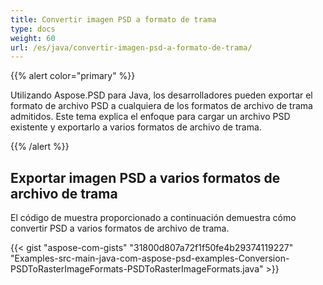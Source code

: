 ```yaml
---
title: Convertir imagen PSD a formato de trama
type: docs
weight: 60
url: /es/java/convertir-imagen-psd-a-formato-de-trama/
---
```


{{% alert color="primary" %}} 

Utilizando Aspose.PSD para Java, los desarrolladores pueden exportar el formato de archivo PSD a cualquiera de los formatos de archivo de trama admitidos. Este tema explica el enfoque para cargar un archivo PSD existente y exportarlo a varios formatos de archivo de trama.

{{% /alert %}} 
## **Exportar imagen PSD a varios formatos de archivo de trama**
El código de muestra proporcionado a continuación demuestra cómo convertir PSD a varios formatos de archivo de trama.



{{< gist "aspose-com-gists" "31800d807a72f1f50fe4b29374119227" "Examples-src-main-java-com-aspose-psd-examples-Conversion-PSDToRasterImageFormats-PSDToRasterImageFormats.java" >}}
